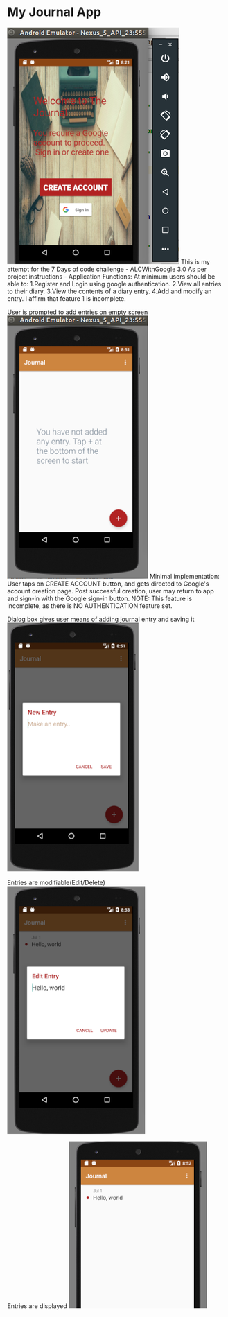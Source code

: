 # My Journal App
![alt text](journalapp.png "Screenshot of landing screen")
This is my attempt for the 7 Days of code challenge - ALCWithGoogle 3.0
As per project instructions - 
Application Functions:
At minimum users should be able to:
 1.Register and Login using google authentication.
 2.View all entries to their diary.
 3.View the contents of a diary entry.
 4.Add and modify an entry.
I affirm that feature 1 is incomplete.

User is prompted to add entries on empty screen
![alt text](home-screen.png "Screenshot of home screen")
Minimal implementation: 
User taps on CREATE ACCOUNT button, and gets directed to Google's 
account creation page. Post successful creation, user may return
to app and sign-in with the Google sign-in button.
NOTE: This feature is incomplete, as there is NO AUTHENTICATION feature
set.

Dialog box gives user means of adding journal entry and saving it
![alt text](create-entry-screen.png "Screenshot of landing screen")

Entries are modifiable(Edit/Delete)
![alt text](edit-entry.png "Screenshot of screen")

Entries are displayed
![alt text](added-entry.png "Screenshot of entry screen")
